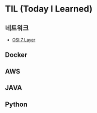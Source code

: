 # TIL (Today I Learned)

## 네트워크
* [OSI 7 Layer](https://github.com/wonwu/TIL/blob/cf75c3b4374ccc3289feb62d15572f7db38bbeaf/Network/OSI_7Layer.md)

## Docker

## AWS

## JAVA

## Python
